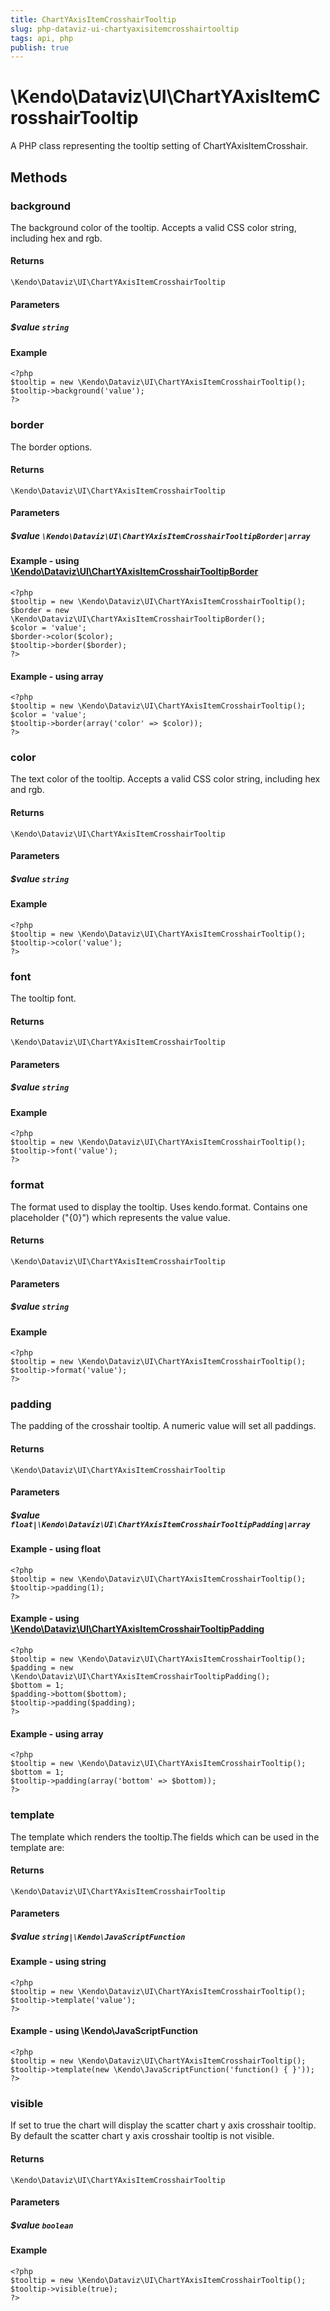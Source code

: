 ```yaml
---
title: ChartYAxisItemCrosshairTooltip
slug: php-dataviz-ui-chartyaxisitemcrosshairtooltip
tags: api, php
publish: true
---
```


# \Kendo\Dataviz\UI\ChartYAxisItemCrosshairTooltip

A PHP class representing the tooltip setting of ChartYAxisItemCrosshair.


## Methods

### background
The background color of the tooltip. Accepts a valid CSS color string, including hex and rgb.

#### Returns
`\Kendo\Dataviz\UI\ChartYAxisItemCrosshairTooltip`

#### Parameters

##### $value `string`



#### Example 
    <?php
    $tooltip = new \Kendo\Dataviz\UI\ChartYAxisItemCrosshairTooltip();
    $tooltip->background('value');
    ?>

### border

The border options.

#### Returns
`\Kendo\Dataviz\UI\ChartYAxisItemCrosshairTooltip`

#### Parameters

##### $value `\Kendo\Dataviz\UI\ChartYAxisItemCrosshairTooltipBorder|array`


#### Example - using [\Kendo\Dataviz\UI\ChartYAxisItemCrosshairTooltipBorder](/api/wrappers/php/Kendo/Dataviz/UI/ChartYAxisItemCrosshairTooltipBorder)
    <?php
    $tooltip = new \Kendo\Dataviz\UI\ChartYAxisItemCrosshairTooltip();
    $border = new \Kendo\Dataviz\UI\ChartYAxisItemCrosshairTooltipBorder();
    $color = 'value';
    $border->color($color);
    $tooltip->border($border);
    ?>

#### Example - using array

    <?php
    $tooltip = new \Kendo\Dataviz\UI\ChartYAxisItemCrosshairTooltip();
    $color = 'value';
    $tooltip->border(array('color' => $color));
    ?>

### color
The text color of the tooltip. Accepts a valid CSS color string, including hex and rgb.

#### Returns
`\Kendo\Dataviz\UI\ChartYAxisItemCrosshairTooltip`

#### Parameters

##### $value `string`



#### Example 
    <?php
    $tooltip = new \Kendo\Dataviz\UI\ChartYAxisItemCrosshairTooltip();
    $tooltip->color('value');
    ?>

### font
The tooltip font.

#### Returns
`\Kendo\Dataviz\UI\ChartYAxisItemCrosshairTooltip`

#### Parameters

##### $value `string`



#### Example 
    <?php
    $tooltip = new \Kendo\Dataviz\UI\ChartYAxisItemCrosshairTooltip();
    $tooltip->font('value');
    ?>

### format
The format used to display the tooltip. Uses kendo.format. Contains one placeholder ("{0}") which represents the value value.

#### Returns
`\Kendo\Dataviz\UI\ChartYAxisItemCrosshairTooltip`

#### Parameters

##### $value `string`



#### Example 
    <?php
    $tooltip = new \Kendo\Dataviz\UI\ChartYAxisItemCrosshairTooltip();
    $tooltip->format('value');
    ?>

### padding

The padding of the crosshair tooltip. A numeric value will set all paddings.

#### Returns
`\Kendo\Dataviz\UI\ChartYAxisItemCrosshairTooltip`

#### Parameters

##### $value `float|\Kendo\Dataviz\UI\ChartYAxisItemCrosshairTooltipPadding|array`




#### Example  - using float
    <?php
    $tooltip = new \Kendo\Dataviz\UI\ChartYAxisItemCrosshairTooltip();
    $tooltip->padding(1);
    ?>


#### Example - using [\Kendo\Dataviz\UI\ChartYAxisItemCrosshairTooltipPadding](/api/wrappers/php/Kendo/Dataviz/UI/ChartYAxisItemCrosshairTooltipPadding)
    <?php
    $tooltip = new \Kendo\Dataviz\UI\ChartYAxisItemCrosshairTooltip();
    $padding = new \Kendo\Dataviz\UI\ChartYAxisItemCrosshairTooltipPadding();
    $bottom = 1;
    $padding->bottom($bottom);
    $tooltip->padding($padding);
    ?>

#### Example - using array

    <?php
    $tooltip = new \Kendo\Dataviz\UI\ChartYAxisItemCrosshairTooltip();
    $bottom = 1;
    $tooltip->padding(array('bottom' => $bottom));
    ?>

### template
The template which renders the tooltip.The fields which can be used in the template are:

#### Returns
`\Kendo\Dataviz\UI\ChartYAxisItemCrosshairTooltip`

#### Parameters

##### $value `string|\Kendo\JavaScriptFunction`



#### Example  - using string
    <?php
    $tooltip = new \Kendo\Dataviz\UI\ChartYAxisItemCrosshairTooltip();
    $tooltip->template('value');
    ?>

#### Example  - using \Kendo\JavaScriptFunction
    <?php
    $tooltip = new \Kendo\Dataviz\UI\ChartYAxisItemCrosshairTooltip();
    $tooltip->template(new \Kendo\JavaScriptFunction('function() { }'));
    ?>

### visible
If set to true the chart will display the scatter chart y axis crosshair tooltip. By default the scatter chart y axis crosshair tooltip is not visible.

#### Returns
`\Kendo\Dataviz\UI\ChartYAxisItemCrosshairTooltip`

#### Parameters

##### $value `boolean`



#### Example 
    <?php
    $tooltip = new \Kendo\Dataviz\UI\ChartYAxisItemCrosshairTooltip();
    $tooltip->visible(true);
    ?>

 
